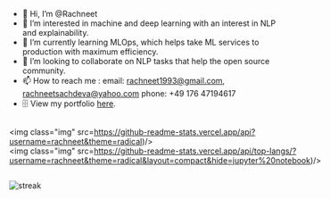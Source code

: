 - 👋 Hi, I’m @Rachneet
- 👀 I’m interested in machine and deep learning with an interest in NLP and explainability. 
- 🌱 I’m currently learning MLOps, which helps take ML services to production with maximum efficiency.
- 💞️ I’m looking to collaborate on NLP tasks that help the open source community.
- 📫 How to reach me : 
     email: rachneet1993@gmail.com, rachneetsachdeva@yahoo.com
     phone: +49 176 47194617
- :file_cabinet: View my portfolio [here](https://awesome-villani-a70999.netlify.app/).

<!---
Rachneet/Rachneet is a ✨ special ✨ repository because its `README.md` (this file) appears on your GitHub profile.
You can click the Preview link to take a look at your changes.
--->

<div style="display: flex; flex-direction: row;">
     
 <img class="img" src=https://github-readme-stats.vercel.app/api?username=rachneet&theme=radical)/>  
 <img class="img" src=https://github-readme-stats.vercel.app/api/top-langs/?username=rachneet&theme=radical&layout=compact&hide=jupyter%20notebook)/>

</div>

![streak](https://github-readme-streak-stats.herokuapp.com/?user=rachneet&theme=radical)
